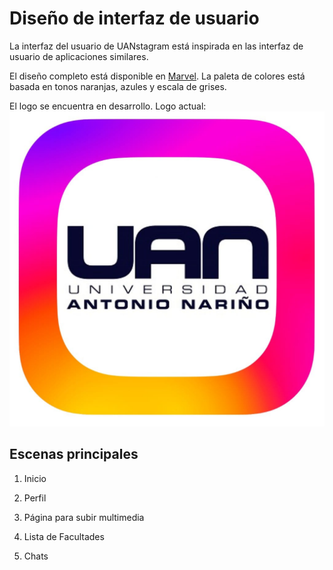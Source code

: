 # Diseño de interfaz de usuario

La interfaz del usuario de UANstagram está inspirada en las interfaz de usuario de aplicaciones similares.

El diseño completo está disponible en [Marvel](). 
La paleta de colores está basada en tonos naranjas, azules y escala de grises.

El logo se encuentra en desarrollo.
        Logo actual:
        ![LogoVer1](images/LogoUANstagram.jpg)

## Escenas principales
1. Inicio

2. Perfil

3. Página para subir multimedia

4. Lista de Facultades

5. Chats
